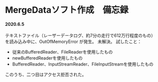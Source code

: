 # MergeDataソフト作成　備忘録

#### 2020.6.5
テキストファイル（レーザーデータログ、約7分の走行で612万行程度のもの）を読み込み中に、OutOfMemoryError が発生。
未解決。
試したこと：
 - 従来のBufferedReader、FileReaderを使用したもの
 - newBufferedReaderを使用したもの
 - BufferedReader、InputStreamReader、FileInputStreamを使用したもの

このうち、二つ目はアクセス拒否された。